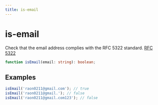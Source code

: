 ```yaml
---
title: is-email
---
```


# is-email

Check that the email address complies with the RFC 5322 standard. [RFC 5322](https://emailregex.com/)

```typescript
function isEmail(email: string): boolean;
```

## Examples

```typescript
isEmail('raon0211@gmail.com'); // true
isEmail('raon0211@gmail.'); // false
isEmail('raon0211@gmail.com123'); // false
```
